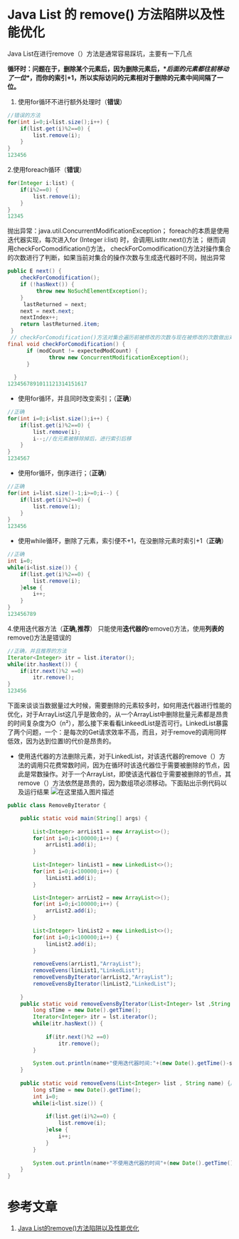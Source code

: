 # Java List 的 remove() 方法陷阱以及性能优化

Java List在进行remove（）方法是通常容易踩坑，主要有一下几点

**循环时：问题在于，删除某个元素后，因为删除元素后，\**后面的元素都往前移动了一位\**，而你的索引+1，所以实际访问的元素相对于删除的元素中间间隔了一位。**

1. 使用for循环不进行额外处理时（**错误**）

```java
//错误的方法
for(int i=0;i<list.size();i++) {
	if(list.get(i)%2==0) {
		list.remove(i);
	}
}
123456
```

2.使用foreach循环（**错误**）

```java
for(Integer i:list) {
    if(i%2==0) {
     	list.remove(i);
    }
}
12345
```

抛出异常：java.util.ConcurrentModificationException；
foreach的本质是使用迭代器实现，每次进入for (Integer i:list) 时，会调用ListItr.next()方法；
继而调用checkForComodification()方法， checkForComodification()方法对操作集合的次数进行了判断，如果当前对集合的操作次数与生成迭代器时不同，抛出异常

```java
public E next() {
	checkForComodification();
	if (!hasNext()) {
		 throw new NoSuchElementException();
	}
	 lastReturned = next;
	next = next.next;
	nextIndex++;
	return lastReturned.item;
 }
 // checkForComodification()方法对集合遍历前被修改的次数与现在被修改的次数做出对比
final void checkForComodification() {
	  if (modCount != expectedModCount) {
	  		 throw new ConcurrentModificationException();
	  }
             
  }
1234567891011121314151617
```

- 使用for循环，并且同时改变索引；（**正确**）

```java
//正确
for(int i=0;i<list.size();i++) {
	if(list.get(i)%2==0) {
		list.remove(i);
		i--;//在元素被移除掉后，进行索引后移
	}
}
1234567
```

- 使用for循环，倒序进行；（**正确**）

```java
//正确
for(int i=list.size()-1;i>=0;i--) {
	if(list.get(i)%2==0) {
		list.remove(i);
	}
}
123456
```

- 使用while循环，删除了元素，索引便不+1，在没删除元素时索引+1（**正确**）

```java
//正确
int i=0;
while(i<list.size()) {
	if(list.get(i)%2==0) {
		list.remove(i);
	}else {
		i++;
	}
}
123456789
```

4.使用迭代器方法（**正确,推荐**）
只能使用**迭代器的**remove()方法，使用**列表的**remove()方法是错误的

```java
//正确，并且推荐的方法
Iterator<Integer> itr = list.iterator();
while(itr.hasNext()) {
	if(itr.next()%2 ==0)
		itr.remove();
}
123456
```

下面来谈谈当数据量过大时候，需要删除的元素较多时，如何用迭代器进行性能的优化，对于ArrayList这几乎是致命的，从一个ArrayList中删除批量元素都是昂贵的时间复杂度为O（n²），那么接下来看看LinkeedList是否可行。LinkedList暴露了两个问题，一个：是每次的Get请求效率不高，而且，对于remove的调用同样低效，因为达到位置I的代价是昂贵的。

- 使用迭代器的方法删除元素，对于LinkedList，对该迭代器的remove（）方法的调用只花费常数时间，因为在循环时该迭代器位于需要被删除的节点，因此是常数操作。对于一个ArrayList，即使该迭代器位于需要被删除的节点，其remove（）方法依然是昂贵的，因为数组项必须移动。下面贴出示例代码以及运行结果
  ![在这里插入图片描述](https://img-blog.csdnimg.cn/2019052517530268.png)

```java
public class RemoveByIterator {

	public static void main(String[] args) {
		
		List<Integer> arrList1 = new ArrayList<>();
		for(int i=0;i<100000;i++) {
			arrList1.add(i);
		}
		
		List<Integer> linList1 = new LinkedList<>();
		for(int i=0;i<100000;i++) {
			linList1.add(i);
		}

		List<Integer> arrList2 = new ArrayList<>();
		for(int i=0;i<100000;i++) {
			arrList2.add(i);
		}
		
		List<Integer> linList2 = new LinkedList<>();
		for(int i=0;i<100000;i++) {
			linList2.add(i);
		}
		
		removeEvens(arrList1,"ArrayList");
		removeEvens(linList1,"LinkedList");
		removeEvensByIterator(arrList2,"ArrayList");
		removeEvensByIterator(linList2,"LinkedList");
		
	}
	public static void removeEvensByIterator(List<Integer> lst ,String name) {//利用迭代器remove偶数
		long sTime = new Date().getTime();
		Iterator<Integer> itr = lst.iterator();
		while(itr.hasNext()) {
			
			if(itr.next()%2 ==0)
				itr.remove();
		}
		
		System.out.println(name+"使用迭代器时间:"+(new Date().getTime()-sTime)+"毫秒");
	}
	
	public static void removeEvens(List<Integer> list , String name) {//不使用迭代器remove偶数
		long sTime = new Date().getTime();
		int i=0;
		while(i<list.size()) {
			
			if(list.get(i)%2==0) {
				list.remove(i);
			}else {
				i++;
			}
		}
	
		System.out.println(name+"不使用迭代器的时间"+(new Date().getTime()-sTime)+"毫秒");
	}
}
```

# 参考文章

1. [Java List的remove()方法陷阱以及性能优化](https://blog.csdn.net/wsdfym/article/details/90544839)



